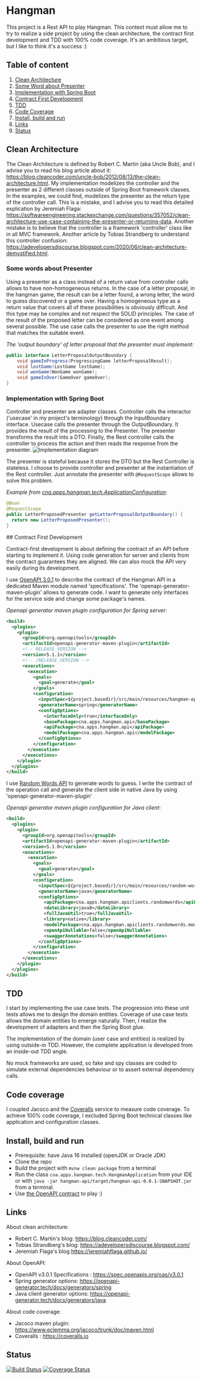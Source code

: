 # Hangman
This project is a Rest API to play Hangman. This context must allow me to try to realize a side project by using the clean architecture, the contract first development and TDD with 100% code coverage. It's an ambitious target, but I like to think it's a success :)

## Table of content
1. [Clean Architecture](#clean-architectire)
1. [Some Word about Presenter](#some-word-about-presenter)
1. [Implementation with Spring Boot](#implementation-with-spring-boot)
1. [Contract First Development](#contract-first-development)
1. [TDD](#tdd)
1. [Code Coverage](#code-coverage)
1. [Install, build and run](#install-build-run)
1. [Links](#links)
1. [Status](#status)

<a name="clean-arcitecture"></a>
## Clean Architecture

The Clean Architecture is defined by Robert C. Martin (aka Uncle Bob), and I advise you to read his blog article about it: https://blog.cleancoder.com/uncle-bob/2012/08/13/the-clean-architecture.html. My implementation modelizes the controller and the presenter as 2 different classes outside of Spring Boot framework classes. In the examples, we could find, modelizes the presenter as the return type of the controller call. This is a mistake, and I advise you to read this detailed explication by Jeremiah Flaga: https://softwareengineering.stackexchange.com/questions/357052/clean-architecture-use-case-containing-the-presenter-or-returning-data. Another mistake is to believe that the controller is a framework 'controller' class like in all MVC framework. Another article by Tobias Strandberg to understand this controller confusion: https://adevelopersdiscourse.blogspot.com/2020/06/clean-architecture-demystified.html.

<a name="some-word-about-presenter"></a>
### Some words about Presenter
Using a presenter as a class instead of a return value from controller calls allows to have non-homogeneous returns. In the case of a letter proposal, in the hangman game, the result can be a letter found, a wrong letter, the word to guess discovered or a game over. Having a homogeneous type as a return value that covers all of these possibilities is obviously difficult. And this type may be complex and not respect the SOLID principles. The case of the result of the proposed letter can be considered as one event among several possible. The use case calls the presenter to use the right method that matches the suitable event.

_The 'output boundary' of letter proposal that the presenter must implement:_
```java
public interface LetterProposalOutputBoundary {
	void gameInProgress(ProgressingGame letterProposalResult);
	void lostGame(LostGame lostGame);
	void wonGame(WonGame wonGame);
	void gameIsOver(GameOver gameOver);
}
```
<a name="implementation-with-spring-boot"></a>
### Implementation with Spring Boot
Controller and presenter are adapter classes. Controller calls the interactor ('usecase' in my project's terminology) through the InputBoundary interface. Usecase calls the presenter through the OutputBoundary. It provides the result of the processing to the Presenter. The presenter transforms the result into a DTO. Finally, the Rest controller calls the controller to process the action and then reads the response from the presenter.
![Implementation diagram](images/adapters-usage.png)

The presenter is stateful because it stores the DTO but the Rest Controller is stateless. I choose to provide controller and presenter at the instantiation of the Rest controller. Just annotate the presenter with `@RequestScope` allows to solve this problem.

_Example from [cna.apps.hangman.tech.ApplicationConfiguration](https://github.com/CedN/hangman/blob/f180d630b1a8e6e6a037c6a9d295fef728552771/hangman-api/src/main/java/cna/apps/hangman/tech/ApplicationConfiguration.java#L42-L46)_:
```java
@Bean
@RequestScope
public LetterProposedPresenter getLetterProposalOutputBoundary() {
  return new LetterProposedPresenter();
}
```
<a name="contract-first-development">
## Contract First Development

Contract-first development is about defining the contract of an API before starting to implement it. Using code generation for server and clients from the contract guarantees they are aligned. We can also mock the API very easily during its development.

I use [OpenAPI 3.0.1](https://spec.openapis.org/oas/v3.0.1) to describe the contract of the Hangman API in a dedicated Maven module named 'specifications'. The 'openapi-generator-maven-plugin' allows to generate code. I want to generate only interfaces for the service side and change some package's names.

_Openapi generator maven plugin configuration for Spring server_:
```xml
<build>
  <plugins>
    <plugin>
      <groupId>org.openapitools</groupId>
      <artifactId>openapi-generator-maven-plugin</artifactId>
      <!-- RELEASE_VERSION -->
      <version>5.1.1</version>
      <!-- /RELEASE_VERSION -->
      <executions>
        <execution>
          <goals>
            <goal>generate</goal>
          </goals>
          <configuration>
            <inputSpec>${project.basedir}/src/main/resources/hangman-openapi.yaml</inputSpec>
            <generatorName>spring</generatorName>
            <configOptions>
              <interfaceOnly>true</interfaceOnly>
              <basePackage>cna.apps.hangman.api</basePackage>
              <apiPackage>cna.apps.hangman.api</apiPackage>
              <modelPackage>cna.apps.hangman.api</modelPackage>
            </configOptions>
          </configuration>
        </execution>
      </executions>
    </plugin>
  </plugins>
</build>
```

I use [Random Words API](https://github.com/mcnaveen/Random-Words-API) to generate words to guess. I write the contract of the operation call and generate the client side in native Java by using 'openapi-generator-maven-plugin'

_Openapi generator maven plugin configuration for Java client_:
```xml
<build>
  <plugins>
    <plugin>
      <groupId>org.openapitools</groupId>
      <artifactId>openapi-generator-maven-plugin</artifactId>
      <version>5.1.0</version>
      <executions>
        <execution>
          <goals>
            <goal>generate</goal>
          </goals>
          <configuration>
            <inputSpec>${project.basedir}/src/main/resources/random-words-openapi.yaml</inputSpec>
            <generatorName>java</generatorName>
            <configOptions>
              <apiPackage>cna.apps.hangman.apiclients.randomwords</apiPackage>
              <dateLibrary>java8</dateLibrary>
              <fullJavaUtil>true</fullJavaUtil>
              <library>native</library>
              <modelPackage>cna.apps.hangman.apiclients.randomwords.model</modelPackage>
              <openApiNullable>false</openApiNullable>
              <swaggerAnnotations>false</swaggerAnnotations>
            </configOptions>
          </configuration>
        </execution>
      </executions>
    </plugin>
  </plugins>
</build>
```
<a name="tdd"></a>
## TDD
I start by implementing the use case tests. The progression into these unit tests allows me to design the domain entities. Coverage of use case tests allows the domain entities to emerge naturally. Then, I realize the development of adapters and then the Spring Boot glue.

The implementation of the domain (user case and entities) is realized by using outside-in TDD. However, the complete application is developed from an inside-out TDD angle.

No mock frameworks are used, so fake and spy classes are coded to simulate external dependencies behaviour or to assert external dependency calls.
<a name="code-coverage"></a>
## Code coverage
I coupled Jacoco and the [Coveralls](https://coveralls.io) service to measure code coverage. To achieve 100% code coverage, I excluded Spring Boot technical classes like application and configuration classes. 
<a name="install-build-run"></a>
## Install, build and run
* Prerequisite: have Java 16 installed (openJDK or Oracle JDK)
* Clone the repo
* Build the project with `mvnw clean package` from a terminal
* Run the class `cna.apps.hangman.tech.HangmanApplication` from your IDE or with `java -jar hangman-api/target/hangman-api-0.0.1-SNAPSHOT.jar` from a terminal. 
* Use [the OpenAPI contract](https://raw.githubusercontent.com/CedN/hangman/main/specifications/src/main/resources/hangman-openapi.yaml) to play :)
<a name="links"></a>
## Links
About clean architecture:
* Robert C. Martin's blog: https://blog.cleancoder.com/
* Tobias Strandberg's blog: https://adevelopersdiscourse.blogspot.com/
* Jeremiah Flaga's blog https://jeremiahflaga.github.io/

About OpenAPI:
* OpenAPI v3.0.1 Specifications : https://spec.openapis.org/oas/v3.0.1
* Spring generator options: https://openapi-generator.tech/docs/generators/spring
* Java client generator options: https://openapi-generator.tech/docs/generators/java

About code coverage:
* Jacoco maven plugin: https://www.eclemma.org/jacoco/trunk/doc/maven.html
* Coveralls : https://coveralls.io
<a name="status"></a>
## Status
[![Build Status](https://travis-ci.com/CedN/hangman.svg?branch=main)](https://travis-ci.com/CedN/hangman) [![Coverage Status](https://coveralls.io/repos/github/CedN/hangman/badge.svg?branch=main)](https://coveralls.io/github/CedN/hangman?branch=main)
